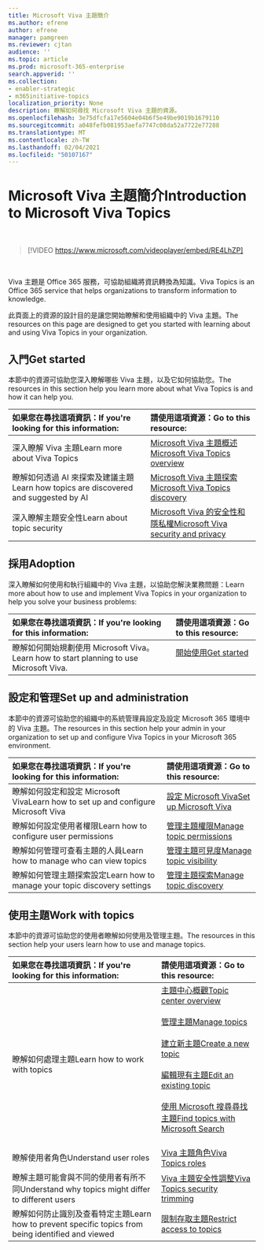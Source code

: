 ```yaml
---
title: Microsoft Viva 主題簡介
ms.author: efrene
author: efrene
manager: pamgreen
ms.reviewer: cjtan
audience: ''
ms.topic: article
ms.prod: microsoft-365-enterprise
search.appverid: ''
ms.collection:
- enabler-strategic
- m365initiative-topics
localization_priority: None
description: 瞭解如何尋找 Microsoft Viva 主題的資源。
ms.openlocfilehash: 3e75dfcfa17e5604e04b6f5e49be9019b1679110
ms.sourcegitcommit: a048fefb081953aefa7747c08da52a7722e77288
ms.translationtype: MT
ms.contentlocale: zh-TW
ms.lasthandoff: 02/04/2021
ms.locfileid: "50107167"
---
```

# <a name="introduction-to-microsoft-viva-topics"></a><span data-ttu-id="ff28d-103">Microsoft Viva 主題簡介</span><span class="sxs-lookup"><span data-stu-id="ff28d-103">Introduction to Microsoft Viva Topics</span></span>

</br>

> [!VIDEO https://www.microsoft.com/videoplayer/embed/RE4LhZP]  

</br>


<span data-ttu-id="ff28d-104">Viva 主題是 Office 365 服務，可協助組織將資訊轉換為知識。</span><span class="sxs-lookup"><span data-stu-id="ff28d-104">Viva Topics is an Office 365 service that helps organizations to transform information to knowledge.</span></span>

<span data-ttu-id="ff28d-105">此頁面上的資源的設計目的是讓您開始瞭解和使用組織中的 Viva 主題。</span><span class="sxs-lookup"><span data-stu-id="ff28d-105">The resources on this page are designed to get you started with learning about and using Viva Topics in your organization.</span></span>

## <a name="get-started"></a><span data-ttu-id="ff28d-106">入門</span><span class="sxs-lookup"><span data-stu-id="ff28d-106">Get started</span></span>

<span data-ttu-id="ff28d-107">本節中的資源可協助您深入瞭解哪些 Viva 主題，以及它如何協助您。</span><span class="sxs-lookup"><span data-stu-id="ff28d-107">The resources in this section help you learn more about what Viva Topics  is and how it can help you.</span></span>

| <span data-ttu-id="ff28d-108">如果您在尋找這項資訊：</span><span class="sxs-lookup"><span data-stu-id="ff28d-108">If you're looking for this information:</span></span> | <span data-ttu-id="ff28d-109">請使用這項資源：</span><span class="sxs-lookup"><span data-stu-id="ff28d-109">Go to this resource:</span></span> |
|:-----|:-----|
|<span data-ttu-id="ff28d-110">深入瞭解 Viva 主題</span><span class="sxs-lookup"><span data-stu-id="ff28d-110">Learn more about Viva Topics</span></span>|[<span data-ttu-id="ff28d-111">Microsoft Viva 主題概述</span><span class="sxs-lookup"><span data-stu-id="ff28d-111">Microsoft Viva Topics overview</span></span>](topic-experiences-overview.md)|
|<span data-ttu-id="ff28d-112">瞭解如何透過 AI 來探索及建議主題</span><span class="sxs-lookup"><span data-stu-id="ff28d-112">Learn how topics are discovered and suggested by AI</span></span>|[<span data-ttu-id="ff28d-113">Microsoft Viva 主題探索</span><span class="sxs-lookup"><span data-stu-id="ff28d-113">Microsoft Viva Topics discovery</span></span>](topic-experiences-discovery.md)|
|<span data-ttu-id="ff28d-114">深入瞭解主題安全性</span><span class="sxs-lookup"><span data-stu-id="ff28d-114">Learn about topic security</span></span>|[<span data-ttu-id="ff28d-115">Microsoft Viva 的安全性和隱私權</span><span class="sxs-lookup"><span data-stu-id="ff28d-115">Microsoft Viva security and privacy</span></span>](topic-experiences-security-privacy.md)|


## <a name="adoption"></a><span data-ttu-id="ff28d-116">採用</span><span class="sxs-lookup"><span data-stu-id="ff28d-116">Adoption</span></span>

<span data-ttu-id="ff28d-117">深入瞭解如何使用和執行組織中的 Viva 主題，以協助您解決業務問題：</span><span class="sxs-lookup"><span data-stu-id="ff28d-117">Learn more about how to use and implement Viva Topics in your organization to help you solve your business problems:</span></span> 

| <span data-ttu-id="ff28d-118">如果您在尋找這項資訊：</span><span class="sxs-lookup"><span data-stu-id="ff28d-118">If you're looking for this information:</span></span> | <span data-ttu-id="ff28d-119">請使用這項資源：</span><span class="sxs-lookup"><span data-stu-id="ff28d-119">Go to this resource:</span></span> |
|:-----|:-----|
|<span data-ttu-id="ff28d-120">瞭解如何開始規劃使用 Microsoft Viva。</span><span class="sxs-lookup"><span data-stu-id="ff28d-120">Learn how to start planning to use Microsoft Viva.</span></span> |[<span data-ttu-id="ff28d-121">開始使用</span><span class="sxs-lookup"><span data-stu-id="ff28d-121">Get started</span></span>](topics-adoption-getstarted.md)<br><br>|  

## <a name="set-up-and-administration"></a><span data-ttu-id="ff28d-122">設定和管理</span><span class="sxs-lookup"><span data-stu-id="ff28d-122">Set up and administration</span></span>

<span data-ttu-id="ff28d-123">本節中的資源可協助您的組織中的系統管理員設定及設定 Microsoft 365 環境中的 Viva 主題。</span><span class="sxs-lookup"><span data-stu-id="ff28d-123">The resources in this section help your admin in your organization to set up and configure Viva Topics in your Microsoft 365 environment.</span></span>

| <span data-ttu-id="ff28d-124">如果您在尋找這項資訊：</span><span class="sxs-lookup"><span data-stu-id="ff28d-124">If you're looking for this information:</span></span> | <span data-ttu-id="ff28d-125">請使用這項資源：</span><span class="sxs-lookup"><span data-stu-id="ff28d-125">Go to this resource:</span></span> |
|:-----|:-----|
|<span data-ttu-id="ff28d-126">瞭解如何設定和設定 Microsoft Viva</span><span class="sxs-lookup"><span data-stu-id="ff28d-126">Learn how to set up and configure Microsoft Viva</span></span>|[<span data-ttu-id="ff28d-127">設定 Microsoft Viva</span><span class="sxs-lookup"><span data-stu-id="ff28d-127">Set up Microsoft Viva</span></span>](set-up-topic-experiences.md)|
|<span data-ttu-id="ff28d-128">瞭解如何設定使用者權限</span><span class="sxs-lookup"><span data-stu-id="ff28d-128">Learn how to configure user permissions</span></span>|[<span data-ttu-id="ff28d-129">管理主題權限</span><span class="sxs-lookup"><span data-stu-id="ff28d-129">Manage topic permissions</span></span>](topic-experiences-user-permissions.md)|
|<span data-ttu-id="ff28d-130">瞭解如何管理可查看主題的人員</span><span class="sxs-lookup"><span data-stu-id="ff28d-130">Learn how to manage who can view topics</span></span>|[<span data-ttu-id="ff28d-131">管理主題可見度</span><span class="sxs-lookup"><span data-stu-id="ff28d-131">Manage topic visibility</span></span>](topic-experiences-knowledge-rules.md)|
|<span data-ttu-id="ff28d-132">瞭解如何管理主題探索設定</span><span class="sxs-lookup"><span data-stu-id="ff28d-132">Learn how to manage your topic discovery settings</span></span>|[<span data-ttu-id="ff28d-133">管理主題探索</span><span class="sxs-lookup"><span data-stu-id="ff28d-133">Manage topic discovery</span></span>](topic-experiences-discovery.md)|

## <a name="work-with-topics"></a><span data-ttu-id="ff28d-134">使用主題</span><span class="sxs-lookup"><span data-stu-id="ff28d-134">Work with topics</span></span>

<span data-ttu-id="ff28d-135">本節中的資源可協助您的使用者瞭解如何使用及管理主題。</span><span class="sxs-lookup"><span data-stu-id="ff28d-135">The resources in this section help your users learn how to use and manage topics.</span></span>

| <span data-ttu-id="ff28d-136">如果您在尋找這項資訊：</span><span class="sxs-lookup"><span data-stu-id="ff28d-136">If you're looking for this information:</span></span> | <span data-ttu-id="ff28d-137">請使用這項資源：</span><span class="sxs-lookup"><span data-stu-id="ff28d-137">Go to this resource:</span></span> |
|:-----|:-----|
|<span data-ttu-id="ff28d-138">瞭解如何處理主題</span><span class="sxs-lookup"><span data-stu-id="ff28d-138">Learn how to work with topics</span></span>|[<span data-ttu-id="ff28d-139">主題中心概觀</span><span class="sxs-lookup"><span data-stu-id="ff28d-139">Topic center overview</span></span>](topic-center-overview.md)<br><br>[<span data-ttu-id="ff28d-140">管理主題</span><span class="sxs-lookup"><span data-stu-id="ff28d-140">Manage topics</span></span>](manage-topics.md)<br><br>[<span data-ttu-id="ff28d-141">建立新主題</span><span class="sxs-lookup"><span data-stu-id="ff28d-141">Create a new topic</span></span>](create-a-topic.md)<br><br>[<span data-ttu-id="ff28d-142">編輯現有主題</span><span class="sxs-lookup"><span data-stu-id="ff28d-142">Edit an existing topic</span></span>](edit-a-topic.md)<br><br>[<span data-ttu-id="ff28d-143">使用 Microsoft 搜尋尋找主題</span><span class="sxs-lookup"><span data-stu-id="ff28d-143">Find topics with Microsoft Search</span></span>](search.md)<br><br>|
|<span data-ttu-id="ff28d-144">瞭解使用者角色</span><span class="sxs-lookup"><span data-stu-id="ff28d-144">Understand user roles</span></span>|[<span data-ttu-id="ff28d-145">Viva 主題角色</span><span class="sxs-lookup"><span data-stu-id="ff28d-145">Viva Topics roles</span></span>](topic-experiences-roles.md)|
|<span data-ttu-id="ff28d-146">瞭解主題可能會與不同的使用者有所不同</span><span class="sxs-lookup"><span data-stu-id="ff28d-146">Understand why topics might differ to different users</span></span>|[<span data-ttu-id="ff28d-147">Viva 主題安全性調整</span><span class="sxs-lookup"><span data-stu-id="ff28d-147">Viva Topics security trimming</span></span>](topic-experiences-security-trimming.md)|
|<span data-ttu-id="ff28d-148">瞭解如何防止識別及查看特定主題</span><span class="sxs-lookup"><span data-stu-id="ff28d-148">Learn how to prevent specific topics from being identified and viewed</span></span>|[<span data-ttu-id="ff28d-149">限制存取主題</span><span class="sxs-lookup"><span data-stu-id="ff28d-149">Restrict access to topics</span></span>](restrict-access-to-topics.md)|




